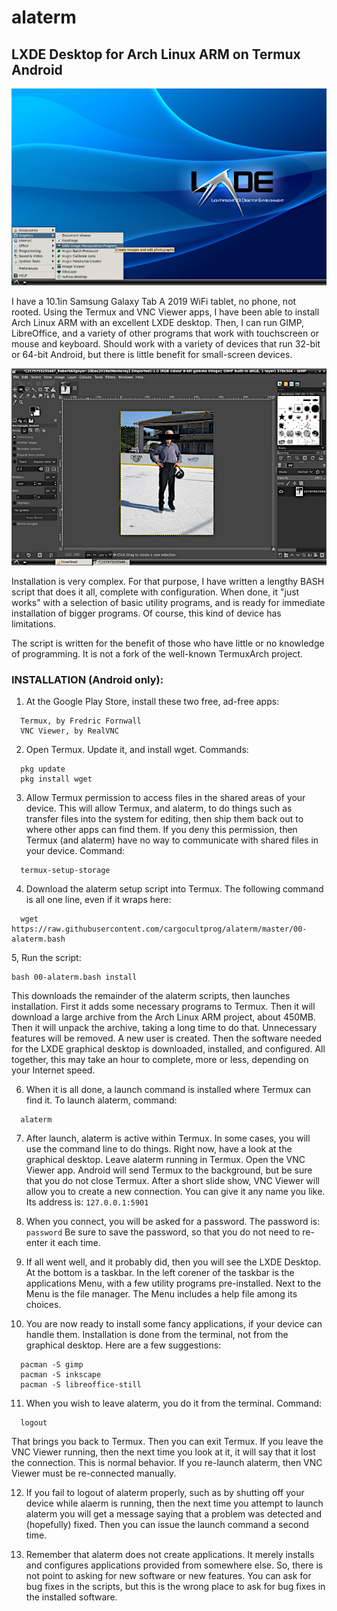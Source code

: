 # alaterm
## LXDE Desktop for Arch Linux ARM on Termux Android

![screenshot of LXDE desktop with expanded menu](alaterm-lxde.png)

I have a 10.1in Samsung Galaxy Tab A 2019 WiFi tablet, no phone, not rooted. Using the Termux and VNC Viewer apps, I have been able to install Arch Linux ARM with an excellent LXDE desktop. Then, I can run GIMP, LibreOffice, and a variety of other programs that work with touchscreen or mouse and keyboard. Should work with a variety of devices that run 32-bit or 64-bit Android, but there is little benefit for small-screen devices.

![screenshot of GIMP](alaterm-gimp.png)

Installation is very complex. For that purpose, I have written a lengthy BASH script that does it all, complete with configuration. When done, it "just works" with a selection of basic utility programs, and is ready for immediate installation of bigger programs. Of course, this kind of device has limitations.

The script is written for the benefit of those who have little or no knowledge of programming. It is not a fork of the well-known TermuxArch project.

### INSTALLATION (Android only):

1. At the Google Play Store, install these two free, ad-free apps:
```
  Termux, by Fredric Fornwall
  VNC Viewer, by RealVNC
```
2. Open Termux. Update it, and install wget. Commands:
```
  pkg update
  pkg install wget
```
3. Allow Termux permission to access files in the shared areas of your device. This will allow Termux, and alaterm, to do things such as transfer files into the system for editing, then ship them back out to where other apps can find them. If you deny this permission, then Termux (and alaterm) have no way to communicate with shared files in your device. Command:
```
  termux-setup-storage
```

4. Download the alaterm setup script into Termux. The following command is all one line, even if it wraps here:
```
  wget https://raw.githubusercontent.com/cargocultprog/alaterm/master/00-alaterm.bash
```
5, Run the script:
```
bash 00-alaterm.bash install
```
This downloads the remainder of the alaterm scripts, then launches installation. First it adds some necessary programs to Termux. Then it will download a large archive from the Arch Linux ARM project, about 450MB. Then it will unpack the archive, taking a long time to do that. Unnecessary features will be removed. A new user is created. Then the software needed for the LXDE graphical desktop is downloaded, installed, and configured. All together, this may take an hour to complete, more or less, depending on your Internet speed.

6. When it is all done, a launch command is installed where Termux can find it. To launch alaterm, command:
```
  alaterm
```
7. After launch, alaterm is active within Termux. In some cases, you will use the command line to do things. Right now, have a look at the graphical desktop. Leave alaterm running in Termux. Open the VNC Viewer app. Android will send Termux to the background, but be sure that you do not close Termux. After a short slide show, VNC Viewer will allow you to create a new connection. You can give it any name you like. Its address is: `127.0.0.1:5901`

8. When you connect, you will be asked for a password. The password is: `password`
Be sure to save the password, so that you do not need to re-enter it each time.

9. If all went well, and it probably did, then you will see the LXDE Desktop. At the bottom is a taskbar. In the left corener of the taskbar is the applications Menu, with a few utility programs pre-installed. Next to the Menu is the file manager. The Menu includes a help file among its choices.

10. You are now ready to install some fancy applications, if your device can handle them. Installation is done from the terminal, not from the graphical desktop. Here are a few suggestions:
```
  pacman -S gimp
  pacman -S inkscape
  pacman -S libreoffice-still
```
11. When you wish to leave alaterm, you do it from the terminal. Command:
```
  logout
```
That brings you back to Termux. Then you can exit Termux. If you leave the VNC Viewer running, then the next time you look at it, it will say that it lost the connection. This is normal behavior. If you re-launch alaterm, then VNC Viewer must be re-connected manually.

12. If you fail to logout of alaterm properly, such as by shutting off your device while alaerm is running, then the next time you attempt to launch alaterm you will get a message saying that a problem was detected and (hopefully) fixed. Then you can issue the launch command a second time.

13. Remember that alaterm does not create applications. It merely installs and configures applications provided from somewhere else. So, there is not point to asking for new software or new features. You can ask for bug fixes in the scripts, but this is the wrong place to ask for bug fixes in the installed software.

